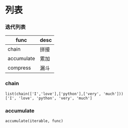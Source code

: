 # 列表

### 迭代列表
func|desc
---|---
chain|拼接
accumulate|累加
compress|漏斗


### chain
```
list(chain(['I','love'],['python'],['very', 'much']))
['I', 'love', 'python', 'very', 'much']
```

### accumulate
```
accumulate(iterable, func)
```
